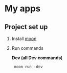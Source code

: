 # My apps

## Project set up

1. Install [moon](https://moonrepo.dev/docs/install)
2. Run commands

   **Dev (all Dev commands)**

   ```sh
    moon run :dev
   ```
